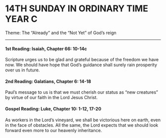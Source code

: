 # 14TH SUNDAY IN ORDINARY TIME YEAR C
Theme: The “Already” and the “Not Yet” of God’s reign

---

#### 1st Reading: Isaiah, Chapter 66: 10-14c

Scripture urges us to be glad and grateful because of the freedom we have now. We should have hope that God’s guidance shall surely rain prosperity over us in future.

#### 2nd Reading: Galatians, Chapter 6: 14-18

Paul’s message to us is that we must cherish our status as “new creatures” by virtue of our faith in the Lord Jesus Christ.

#### Gospel Reading: Luke, Chapter 10: 1-12, 17-20

As workers in the Lord’s vineyard, we shall be victorious here on earth, even in the face of obstacles. All the same, the Lord expects that we should look forward even more to our heavenly inheritance.